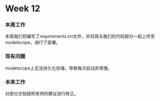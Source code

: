 # Week 12

### 本周工作

本周我们将编写了requirements.txt文件，并将其与我们的代码部分一起上传至modelscope，进行了部署。

### 现有问题

modelscope上无法持久化存储，导致每次启动非常慢。

### 未来工作

对部分文档按照老师的建议进行修正。

